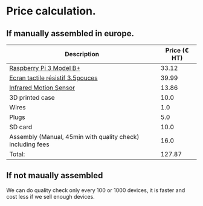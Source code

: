 # Price calculation.

## If manually assembled in europe.

| Description | Price (€ HT) |
| --- | --- |
| [Raspberry Pi 3 Model B+ ](https://fr.rs-online.com/web/p/kits-de-developpement-pour-processeurs-et-microcontroleurs/1373331/)  | 33.12 |
| [Ecran tactile résistif 3.5pouces](https://fr.rs-online.com/web/p/kits-de-developpement-pour-afficheurs-graphiques/1245487/) | 39.99 |
| [Infrared Motion Sensor ](https://fr.rs-online.com/web/p/kits-de-developpement-pour-processeurs-et-microcontroleurs/1947658?cm_mmc=FR-PLA-DS3A-_-google-_-CSS_FR_FR_Semi-conducteurs_Whoop-_-(FR:Whoop!)+Kits+de+d%C3%A9veloppement+pour+processeurs+et+microcontr%C3%B4leurs-_-1947658&matchtype=&pla-453953962047&gclid=CjwKCAjw_qb3BRAVEiwAvwq6Vp8L77nkOcenU-FgOrgCQ9pQLm_dltPsNkCPJWd_IxqZfe4c7SKXYRoCyX0QAvD_BwE&gclsrc=aw.ds) | 13.86 |
| 3D printed case | 10.0 |
| Wires | 1.0 |
| Plugs | 5.0 |
| SD card | 10.0 |
| Assembly (Manual, 45min with quality check) including fees | 16.0 |
|Total: | 127.87 |

## If not maually assembled

We can do quality check only every 100 or 1000 devices, it is faster and cost less if we sell enough  devices.
